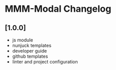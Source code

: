 # MMM-Modal Changelog

## [1.0.0]

- js module
- nunjuck templates
- developer guide
- github templates
- linter and project configuration

